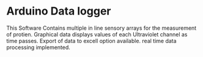# Arduino Data logger
This Software Contains multiple in line sensory arrays for the measurement of protien.
Graphical data displays values of each Ultraviolet channel as time passes.
Export of data to excell option available.
real time data processing implemented.
